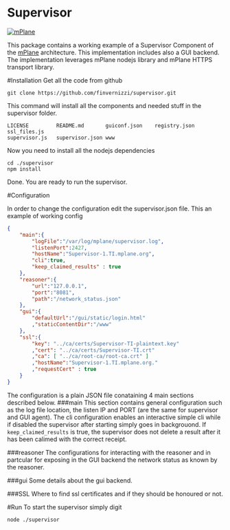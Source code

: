 Supervisor
=================

[![mPlane](http://www.ict-mplane.eu/sites/default/files//public/mplane_final_256x_0.png)](http://www.ict-mplane.eu/)


This package contains a working example of a Supervisor Component of the [mPlane](http://www.ict-mplane.eu/) architecture. This implementation includes also a GUI backend.
The implementation leverages mPlane nodejs library and mPlane HTTPS transport library.

#Installation
Get all the code from github

```git clone https://github.com/finvernizzi/supervisor.git```

This command will install all the components and needed stuff in the supervisor folder.

```
LICENSE         README.md       guiconf.json    registry.json   ssl_files.js    
supervisor.js   supervisor.json www
```

Now you need to install all the nodejs dependencies
```
cd ./supervisor
npm install
```
Done. You are ready to run the supervisor.

    
#Configuration
    
In order to change the configuration edit the supervisor.json file.
This an example of working config

```json
{
    "main":{
        "logFile":"/var/log/mplane/supervisor.log",
        "listenPort":2427,
        "hostName":"Supervisor-1.TI.mplane.org",
        "cli":true,
		"keep_claimed_results" : true
    },
	"reasoner":{
		"url":"127.0.0.1",
		"port":"8081",
		"path":"/network_status.json"
	},
    "gui":{
    	"defaultUrl":"/gui/static/login.html"
    	,"staticContentDir":"/www"	
    },
    "ssl":{
        "key": "../ca/certs/Supervisor-TI-plaintext.key"
        ,"cert": "../ca/certs/Supervisor-TI.crt"
        ,"ca": [ "../ca/root-ca/root-ca.crt" ]
        ,"hostName":"Supervisor-1.TI.mplane.org."
        ,"requestCert" : true
    }
}
```


The configuration is a plain JSON file conataining 4 main sections described below.
###main
This section contains general configuration such as the log file location, the listen IP and PORT (are the same for supervisor and GUI agent). The cli configuration enables an interactive simple cli while if disabled the supervisor after starting simply goes in backgrouond.
If `keep_claimed_results` is true, the supervisor does not delete a result after it has been calimed with the correct receipt.

###reasoner
The configurations for interacting with the reasoner and in partcular for exposing in the GUI backend the network status as known by the reasoner.

###gui
Some details about the gui backend.

###SSL
Where to find ssl certificates and if they should be honoured or not.

#Run
To start the supervisor simply digit
```
node ./supervisor
```
